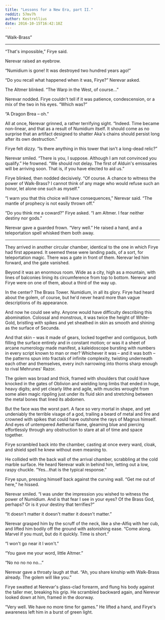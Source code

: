 ```yaml
---
title: "Lessons for a New Era, part II."
reddit: 57mv7h
author: Kestrellius
date: 2016-10-15T16:42:18Z
---
```


“Walk-Brass”

* * *

“That's impossible,” Firye said.

Nerevar raised an eyebrow.

“Numidium is gone! It was destroyed two hundred years ago!”

“Do you recall what happened when it was, Firye?” Nerevar asked.

The Altmer blinked. “The Warp in the West, of course...”

Nerevar nodded. Firye couldn't tell if it was patience, condescension, or a mix of the two in his eyes. “Which was?”

“A Dragon Brea – oh.”

All at once, Nerevar grinned, a rather terrifying sight. “Indeed. Time became non-linear, and that as a result of Numidium itself. It should come as no surprise that an artifact designed to shatter Aka's chains should persist long after its own destruction.”

Firye felt dizzy. “Is there anything in this tower that isn't a long-dead relic?”

Nerevar smiled. “There is you, I suppose. Although I am not convinced you qualify.” He frowned. “We should not delay. The first of Alduin's emissaries will be arriving soon. That is, if you have elected to aid us.”

Firye blinked, then nodded decisively. “Of course. A chance to witness the power of Walk-Brass? I cannot think of any mage who would refuse such an honor, let alone one such as myself.”

“I warn you that this choice will have consequences,” Nerevar said. “The mantle of prophecy is not easily thrown off.”

“Do you think me a coward?” Firye asked. “I am Altmer. I fear neither destiny nor gods.”

Nerevar gave a guarded frown. “Very well.” He raised a hand, and a teleportation spell whisked them both away.

* * *

They arrived in another circular chamber, identical to the one in which Firye had first appeared. It seemed these were landing pads, of a sort, for teleportation magic. There was a gate in front of them. Nerevar led him forward, and the gate vanished.

Beyond it was an enormous room. Wide as a city, high as a mountain, with lines of balconies lining its circumference from top to bottom. Nerevar and Firye were on one of them, about a third of the way up.

In the center? The Brass Tower. Numidium, in all its glory. Firye had heard about the golem, of course, but he'd never heard more than vague descriptions of its appearance.

And now he could see why. Anyone would have difficulty describing this abomination. Colossal and monstrous, it was twice the height of White-Gold, bristling with spikes and yet sheathed in skin as smooth and shining as the surface of Secunda.

And that skin – was it made of gears, locked together and contiguous, both filling the surface entirely and in constant motion; or was it a sheet of arcane numerology made manifest, a kaleidoscope bursting with numbers in every script known to man or mer? Whichever it was – and it was both – the patterns spun into fractals of infinite complexity, twisting underneath each other and themselves, every inch narrowing into thorns sharp enough to rival Mehrunes' Razor.

The golem was broad and thick, framed with shoulders that could have knocked in the gates of Oblivion and wielding long limbs that ended in huge, heavy digits; and yet clearly lithe and agile, with muscles wrought from some alien magic rippling just under its fluid skin and stretching between the metal bones that lined its abdomen.

But the face was the worst part. A face so very mortal in shape, and yet undeniably the terrible visage of a god, trailing a beard of metal and fire and crowned with spikes that could have outshone the rays of Magnus himself. And eyes of untempered Aetherial flame, gleaming blue and piercing effortlessly through any obstruction to stare at all of time and space together.

Firye scrambled back into the chamber, casting at once every ward, cloak, and shield spell he knew without even meaning to.

He collided with the back wall of the arrival chamber, scrabbling at the cold marble surface. He heard Nerevar walk in behind him, letting out a low, raspy chuckle. “Yes...that is the typical response.”

Firye spun, pressing himself back against the curving wall. “Get me out of here,” he hissed.

Nerevar smiled. “I was under the impression you wished to witness the power of Numidium. And is that fear I see in your eyes? Of the Brass God, perhaps? Or is it your destiny that terrifies?”

“It doesn't matter it doesn't matter it doesn't matter.”

Nerevar grasped him by the scruff of the neck, like a she-Alfiq with her cub, and lifted him bodily off the ground with astonishing ease. “Come along. Marvel if you must, but do it quickly. Time is short.”

“I won't go near it I won't.”

“You gave me your word, little Altmer.”

“No no no no no...”

Nerevar gave a throaty laugh at that. “Ah, you share kinship with Walk-Brass already. The golem will like you.”

Firye swatted at Nerevar's glass-clad forearm, and flung his body against the taller mer, breaking his grip. He scrambled backward again, and Nerevar looked down at him, framed in the doorway.

“Very well. We have no more time for games.” He lifted a hand, and Firye's awareness left him in a burst of green light.

